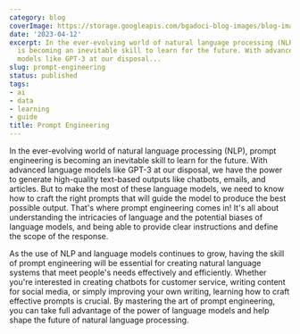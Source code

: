 ```yaml
---
category: blog
coverImage: https://storage.googleapis.com/bgadoci-blog-images/blog-images/images/blog-images/blog-post-images/ragmann22_a_pixar_style_image_of_a_person_sitting_on_one_side_o_04e543c8-5884-4115-b33f-e6e49e9f1342.png
date: '2023-04-12'
excerpt: In the ever-evolving world of natural language processing (NLP), prompt engineering
  is becoming an inevitable skill to learn for the future. With advanced language
  models like GPT-3 at our disposal...
slug: prompt-engineering
status: published
tags:
- ai
- data
- learning
- guide
title: Prompt Engineering
---
```


In the ever-evolving world of natural language processing (NLP), prompt engineering is becoming an inevitable skill to learn for the future. With advanced language models like GPT-3 at our disposal, we have the power to generate high-quality text-based outputs like chatbots, emails, and articles. But to make the most of these language models, we need to know how to craft the right prompts that will guide the model to produce the best possible output. That's where prompt engineering comes in! It's all about understanding the intricacies of language and the potential biases of language models, and being able to provide clear instructions and define the scope of the response.

As the use of NLP and language models continues to grow, having the skill of prompt engineering will be essential for creating natural language systems that meet people's needs effectively and efficiently. Whether you're interested in creating chatbots for customer service, writing content for social media, or simply improving your own writing, learning how to craft effective prompts is crucial. By mastering the art of prompt engineering, you can take full advantage of the power of language models and help shape the future of natural language processing.